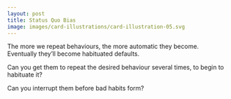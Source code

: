 ```yaml
---
layout: post
title: Status Quo Bias
image: images/card-illustrations/card-illustration-05.svg
---
```


The more we repeat behaviours, the more automatic they become. Eventually they’ll become habituated defaults.

Can you get them to repeat the desired behaviour several times, to begin to habituate it?

Can you interrupt them before bad habits form?